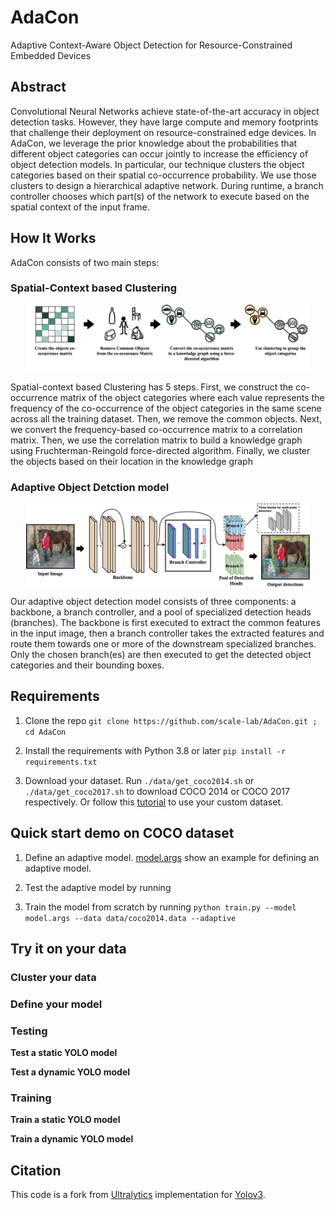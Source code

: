 # AdaCon
Adaptive Context-Aware Object Detection for Resource-Constrained Embedded Devices

## Abstract 
Convolutional Neural Networks achieve state-of-the-art accuracy in object detection tasks. However, they have large compute and memory footprints that challenge their deployment on resource-constrained edge devices. In AdaCon, we leverage the prior knowledge about the probabilities that different object categories can occur jointly to increase the efficiency of object detection models. In particular, our technique clusters the object categories based on their spatial co-occurrence probability. We use those clusters to design a hierarchical adaptive network. During runtime, a branch controller chooses which part(s) of the network to execute based on the spatial context of the input frame. 

## How It Works
AdaCon consists of two main steps:
### Spatial-Context based Clustering 

<img src="doc/imgs/clustering_spatial_context.jpg" width="90%" style="display: block;  margin: 0 auto;">

Spatial-context based Clustering has 5 steps. First, we construct the co-occurrence matrix of the object categories where each value represents the frequency of the co-occurrence of the object categories in the same scene across all the training dataset. Then, we remove the common objects. Next, we convert the frequency-based co-occurrence matrix to a correlation matrix. Then, we use the correlation matrix to build a knowledge graph using Fruchterman-Reingold force-directed algorithm. Finally, we cluster the objects based on their location in the knowledge graph


### Adaptive Object Detction model
<img src="doc/imgs/adaptive_architecture.jpg" width="90%" style="display: block;  margin: 0 auto;">

Our adaptive object detection model consists of three components: a backbone, a branch controller, and a pool of specialized detection heads (branches). The backbone is first executed to extract the common features in the input image, then a branch controller takes the extracted features and route them towards one or more of the downstream specialized branches. Only the chosen branch(es) are then executed to get the detected object categories and their bounding boxes.


## Requirements

1. Clone the repo `git clone https://github.com/scale-lab/AdaCon.git ; cd AdaCon`

2. Install the requirements with Python 3.8 or later  `pip install -r requirements.txt`

3. Download your dataset. Run `./data/get_coco2014.sh` or `./data/get_coco2017.sh` to download COCO 2014 or COCO 2017 respectively. Or follow this [tutorial](https://github.com/ultralytics/yolov3/wiki/Train-Custom-Data) to use your custom dataset.

## Quick start demo on COCO dataset
1. Define an adaptive model. [model.args]() show an example for defining an adaptive model.

2. Test the adaptive model by running 

3. Train the model from scratch by running `python train.py --model model.args --data data/coco2014.data --adaptive`

## Try it on your data

### Cluster your data

### Define your model

### Testing
**Test a static YOLO model** 

**Test a dynamic YOLO model**


### Training

**Train a static YOLO model** 

**Train a dynamic YOLO model**


## Citation

This code is a fork from [Ultralytics](https://github.com/ultralytics/yolov3) implementation for [Yolov3](https://pjreddie.com/darknet/yolo/).
